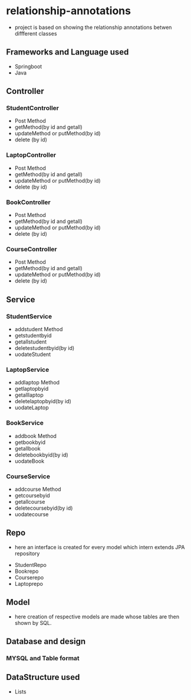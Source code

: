 # relationship-annotations
- project is based on showing the relationship annotations betwen diffferent classes
## Frameworks and Language used
* Springboot
* Java
## Controller
### StudentController
- Post Method
- getMethod(by id and getall)
- updateMethod or putMethod(by id)
- delete (by id)
### LaptopController
- Post Method
- getMethod(by id and getall)
- updateMethod or putMethod(by id)
- delete (by id)  
### BookController
- Post Method
- getMethod(by id and getall)
- updateMethod or putMethod(by id)
- delete (by id)
### CourseController
- Post Method
- getMethod(by id and getall)
- updateMethod or putMethod(by id)
- delete (by id) 
## Service
### StudentService
-  addstudent Method
- getstudentbyid
- getallstudent
- deletestudentbyid(by id)
- uodateStudent
### LaptopService
 - addlaptop Method
- getlaptopbyid
- getalllaptop
- deletelaptopbyid(by id)
- uodateLaptop
### BookService
-  addbook Method
- getbookbyid
- getallbook
- deletebookbyid(by id)
- uodateBook
### CourseService
- addcourse Method
- getcoursebyid
- getallcourse
- deletecoursebyid(by id)
- uodatecourse
## Repo
- here an interface is created for every model which intern extends JPA repository
* StudentRepo
* Bookrepo
* Courserepo
* Laptoprepo
## Model
- here creation of respective models are made whose tables are then shown by SQL.
## Database and design
### MYSQL and Table format
## DataStructure used
* Lists
